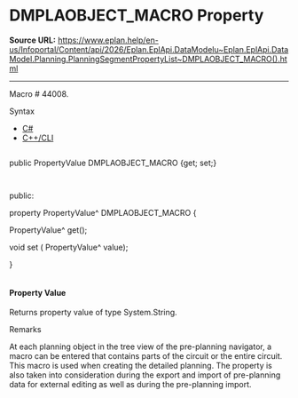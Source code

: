 # DMPLAOBJECT_MACRO Property

**Source URL:** https://www.eplan.help/en-us/Infoportal/Content/api/2026/Eplan.EplApi.DataModelu~Eplan.EplApi.DataModel.Planning.PlanningSegmentPropertyList~DMPLAOBJECT_MACRO().html

---

Macro # 44008.

Syntax

- [C#](#i-syntax-CS)
- [C++/CLI](#i-syntax-CPP2005)

```
```
public PropertyValue DMPLAOBJECT_MACRO {get; set;}
```
```

```
```
public:

property PropertyValue^ DMPLAOBJECT_MACRO {

   PropertyValue^ get();

   void set (    PropertyValue^ value);

}
```
```

#### Property Value

Returns property value of type System.String.

Remarks

At each planning object in the tree view of the pre-planning navigator, a macro can be entered that contains parts of the circuit or the entire circuit. This macro is used when creating the detailed planning. The property is also taken into consideration during the export and import of pre-planning data for external editing as well as during the pre-planning import.
